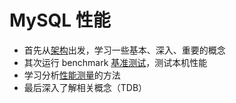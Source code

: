 # MySQL 性能

- 首先从[架构](https://github.com/mofadeyunduo/mysql-performance-study/blob/master/%E6%9E%B6%E6%9E%84.md)出发，学习一些基本、深入、重要的概念
- 其次运行 benchmark [基准测试](https://github.com/mofadeyunduo/mysql-performance-study/blob/master/%E5%9F%BA%E5%87%86%E6%B5%8B%E8%AF%95.md)，测试本机性能
- 学习分析[性能测量](https://github.com/mofadeyunduo/mysql-performance-study/blob/master/%E6%80%A7%E8%83%BD%E6%B5%8B%E9%87%8F.md)的方法
- 最后深入了解相关概念（TDB）

